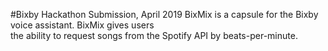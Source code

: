 #Bixby Hackathon Submission, April 2019
BixMix is a capsule for the Bixby voice assistant. BixMix gives users<br>
the ability to request songs from the Spotify API by beats-per-minute.<br>
